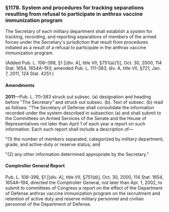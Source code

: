 ### §1178. System and procedures for tracking separations resulting from refusal to participate in anthrax vaccine immunization program ###

The Secretary of each military department shall establish a system for tracking, recording, and reporting separations of members of the armed forces under the Secretary's jurisdiction that result from procedures initiated as a result of a refusal to participate in the anthrax vaccine immunization program.

(Added Pub. L. 106–398, §1 [[div. A], title VII, §751(a)(1)], Oct. 30, 2000, 114 Stat. 1654, 1654A–193; amended Pub. L. 111–383, div. A, title VII, §721, Jan. 7, 2011, 124 Stat. 4251.)

#### Amendments ####

**2011**—Pub. L. 111–383 struck out subsec. (a) designation and heading before "The Secretary" and struck out subsec. (b). Text of subsec. (b) read as follows: "The Secretary of Defense shall consolidate the information recorded under the system described in subsection (a) and shall submit to the Committees on Armed Services of the Senate and the House of Representatives not later than April 1 of each year a report on such information. Each such report shall include a description of—

"(1) the number of members separated, categorized by military department, grade, and active-duty or reserve status; and

"(2) any other information determined appropriate by the Secretary."

#### Comptroller General Report ####

Pub. L. 106–398, §1 [[div. A], title VII, §751(d)], Oct. 30, 2000, 114 Stat. 1654, 1654A–194, directed the Comptroller General, not later than Apr. 1, 2002, to submit to committees of Congress a report on the effect of the Department of Defense anthrax vaccine immunization program on the recruitment and retention of active duty and reserve military personnel and civilian personnel of the Department of Defense.